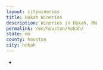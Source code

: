 ```yaml
---
layout: citywineries
title: Hokah Wineries
description: Wineries in Hokah, MN
permalink: /mn/houston/hokah/
state: mn
county: houston
city: hokah
---
```

-
